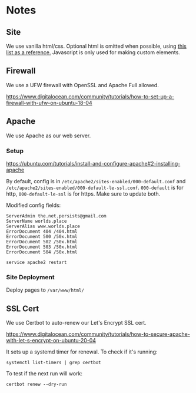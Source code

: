 # Notes
## Site
We use vanilla html/css. Optional html is omitted when possible, using [this list as a reference.](https://meiert.com/en/blog/optional-html/) Javascript is only used for making custom elements. 

## Firewall
We use a UFW firewall with OpenSSL and Apache Full allowed.

https://www.digitalocean.com/community/tutorials/how-to-set-up-a-firewall-with-ufw-on-ubuntu-18-04

## Apache
We use Apache as our web server.
### Setup
https://ubuntu.com/tutorials/install-and-configure-apache#2-installing-apache

By default, config is in `/etc/apache2/sites-enabled/000-default.conf` and `/etc/apache2/sites-enabled/000-default-le-ssl.conf`. `000-default` is for http, `000-default-le-ssl` is for https. Make sure to update both.

Modified config fields:
```
ServerAdmin the.net.persists@gmail.com
ServerName worlds.place
ServerAlias www.worlds.place
ErrorDocument 404 /404.html
ErrorDocument 500 /50x.html
ErrorDocument 502 /50x.html
ErrorDocument 503 /50x.html
ErrorDocument 504 /50x.html
```
`service apache2 restart`
### Site Deployment
Deploy pages to `/var/www/html/`

## SSL Cert
We use Certbot to auto-renew our Let's Encrypt SSL cert.

https://www.digitalocean.com/community/tutorials/how-to-secure-apache-with-let-s-encrypt-on-ubuntu-20-04

It sets up a systemd timer for renewal. To check if it's running: 
```
systemctl list-timers | grep certbot
```

To test if the next run will work:
```
certbot renew --dry-run
```
